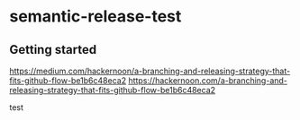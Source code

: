 # semantic-release-test


## Getting started



https://medium.com/hackernoon/a-branching-and-releasing-strategy-that-fits-github-flow-be1b6c48eca2
https://hackernoon.com/a-branching-and-releasing-strategy-that-fits-github-flow-be1b6c48eca2

test